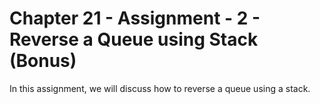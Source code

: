 # Chapter 21 - Assignment - 2 - Reverse a Queue using Stack (Bonus)

In this assignment, we will discuss how to reverse a queue using a stack.